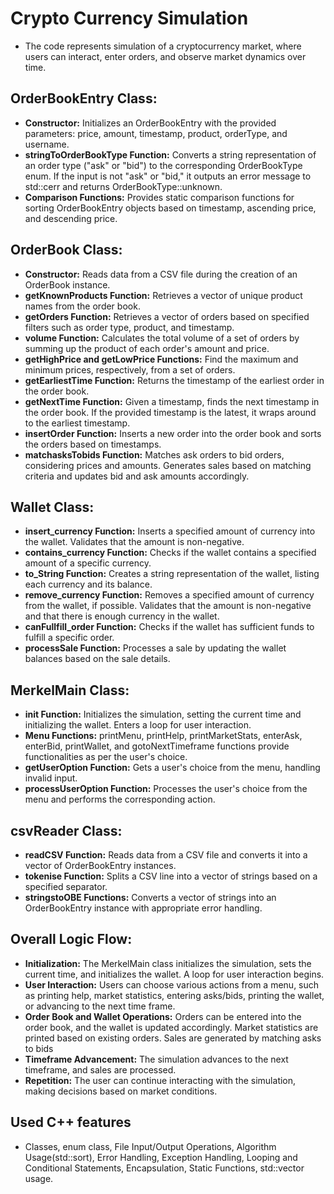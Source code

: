 
# Crypto Currency Simulation 
* The code represents simulation of a cryptocurrency market, where users can interact, enter orders, and observe market dynamics over time. 

## OrderBookEntry Class:
*  **Constructor:** Initializes an OrderBookEntry with the provided parameters: price, amount, timestamp, product, orderType, and username.
* **stringToOrderBookType Function:** Converts a string representation of an order type ("ask" or "bid") to the corresponding OrderBookType enum. If the input is not "ask" or "bid," it outputs an error message to std::cerr and returns OrderBookType::unknown.
* **Comparison Functions:** Provides static comparison functions for sorting OrderBookEntry objects based on timestamp, ascending price, and descending price.
## OrderBook Class:
* **Constructor:** Reads data from a CSV file during the creation of an OrderBook instance.
* **getKnownProducts Function:** Retrieves a vector of unique product names from the order book.
* **getOrders Function:** Retrieves a vector of orders based on specified filters such as order type, product, and timestamp.
* **volume Function:** Calculates the total volume of a set of orders by summing up the product of each order's amount and price.
* **getHighPrice and getLowPrice Functions:** Find the maximum and minimum prices, respectively, from a set of orders.
* **getEarliestTime Function:** Returns the timestamp of the earliest order in the order book.
* **getNextTime Function:** Given a timestamp, finds the next timestamp in the order book. If the provided timestamp is the latest, it wraps around to the earliest timestamp.
* **insertOrder Function:** Inserts a new order into the order book and sorts the orders based on timestamps.
* **matchasksTobids Function:** Matches ask orders to bid orders, considering prices and amounts. Generates sales based on matching criteria and updates bid and ask amounts accordingly.
## Wallet Class:
* **insert_currency Function:** Inserts a specified amount of currency into the wallet. Validates that the amount is non-negative.
* **contains_currency Function:** Checks if the wallet contains a specified amount of a specific currency.
* **to_String Function:** Creates a string representation of the wallet, listing each currency and its balance.
* **remove_currency Function:** Removes a specified amount of currency from the wallet, if possible. Validates that the amount is non-negative and that there is enough currency in the wallet.
* **canFullfill_order Function:** Checks if the wallet has sufficient funds to fulfill a specific order.
* **processSale Function:** Processes a sale by updating the wallet balances based on the sale details.
## MerkelMain Class:
* **init Function:** Initializes the simulation, setting the current time and initializing the wallet. Enters a loop for user interaction.
* **Menu Functions:** printMenu, printHelp, printMarketStats, enterAsk, enterBid, printWallet, and gotoNextTimeframe functions provide functionalities as per the user's choice.
* **getUserOption Function:** Gets a user's choice from the menu, handling invalid input.
* **processUserOption Function:** Processes the user's choice from the menu and performs the corresponding action.
## csvReader Class:
* **readCSV Function:** Reads data from a CSV file and converts it into a vector of OrderBookEntry instances.
* **tokenise Function:** Splits a CSV line into a vector of strings based on a specified separator.
* **stringstoOBE Functions:** Converts a vector of strings into an OrderBookEntry instance with appropriate error handling.
## Overall Logic Flow:
* **Initialization:** The MerkelMain class initializes the simulation, sets the current time, and initializes the wallet. A loop for user interaction begins.
* **User Interaction:** Users can choose various actions from a menu, such as printing help, market statistics, entering asks/bids, printing the wallet, or advancing to the next time frame.
* **Order Book and Wallet Operations:** Orders can be entered into the order book, and the wallet is updated accordingly. Market statistics are printed based on existing orders. Sales are generated by matching asks to bids 
* **Timeframe Advancement:** The simulation advances to the next timeframe, and sales are processed.
* **Repetition:** The user can continue interacting with the simulation, making decisions based on market conditions.
## Used C++ features
* Classes, enum class, File Input/Output Operations, Algorithm Usage(std::sort), Error Handling, Exception Handling, Looping and Conditional Statements, Encapsulation, Static Functions, std::vector usage. 
